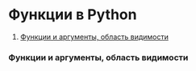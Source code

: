 # Функции в Python
1. [Функции и аргументы, область видимости](#functions)

### <a name='functions'>Функции и аргументы, область видимости</a>